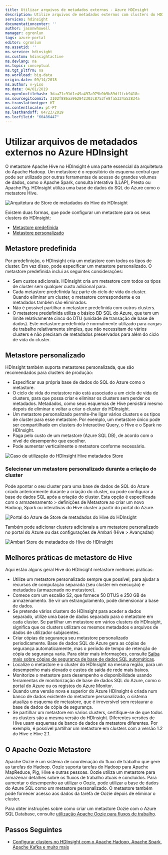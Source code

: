 ```yaml
---
title: Utilizar arquivos de metadados externos - Azure HDInsight
description: Utilize arquivos de metadados externos com clusters do HDInsight.
services: hdinsight
documentationcenter: ''
author: jasonwhowell
manager: cgronlun
tags: azure-portal
editor: cgronlun
ms.assetid: ''
ms.service: hdinsight
ms.custom: hdinsightactive
ms.devlang: na
ms.topic: conceptual
ms.tgt_pltfrm: na
ms.workload: big-data
origin.date: 09/14/2018
ms.author: v-yiso
ms.date: 04/01/2019
ms.openlocfilehash: 3daa71c91d1e49a497a979b9b5b89df1fcb9418c
ms.sourcegitcommit: 3102f886aa962842303c8753fe8fa5324a52834a
ms.translationtype: HT
ms.contentlocale: pt-PT
ms.lasthandoff: 04/23/2019
ms.locfileid: "60486447"
---
```

# <a name="use-external-metadata-stores-in-azure-hdinsight"></a>Utilizar arquivos de metadados externos no Azure HDInsight

O metastore Apache Hive no HDInsight é uma parte essencial da arquitetura do Apache Hadoop. Um metastore é o repositório do esquema central que pode ser utilizado por outras ferramentas de acesso de grandes volumes de dados, como o Apache Spark, consulta interativa (LLAP), Presto ou Apache Pig. HDInsight utiliza uma base de dados do SQL do Azure como o metastore Hive.

![Arquitetura de Store de metadados do Hive do HDInsight](./media/hdinsight-use-external-metadata-stores/metadata-store-architecture.png)

Existem duas formas, que pode configurar um metastore para os seus clusters do HDInsight:

* [Metastore predefinida](#default-metastore)
* [Metastore personalizado](#custom-metastore)

## <a name="default-metastore"></a>Metastore predefinida

Por predefinição, o HDInsight cria um metastore com todos os tipos de cluster. Em vez disso, pode especificar um metastore personalizado. O metastore predefinida inclui as seguintes considerações:
- Sem custos adicionais. HDInsight cria um metastore com todos os tipos de cluster sem qualquer custo adicional para.
- Cada metastore predefinida faz parte do ciclo de vida do cluster. Quando eliminar um cluster, o metastore correspondente e os metadados também são eliminados.
- Não é possível partilhar o metastore predefinida com outros clusters.
- O metastore predefinida utiliza o básico BD SQL do Azure, que tem um limite relativamente cinco do DTU (unidade de transação de base de dados).
Este metastore predefinida é normalmente utilizado para cargas de trabalho relativamente simples, que não necessitam de vários clusters e não precisam de metadados preservados para além do ciclo de vida do cluster.


## <a name="custom-metastore"></a>Metastore personalizado

HDInsight também suporta metastores personalizada, que são recomendados para clusters de produção:
- Especificar sua própria base de dados do SQL do Azure como o metastore.
- O ciclo de vida do metastore não está associado a um ciclo de vida de clusters, para que possa criar e eliminar os clusters sem perder os metadados. Metadados, como seus esquemas de Hive persistirá mesmo depois de eliminar e voltar a criar o cluster do HDInsight.
- Um metastore personalizado permite-lhe ligar vários clusters e os tipos de cluster para esse metastore. Por exemplo, um metastore único pode ser compartilhado em clusters do Interactive Query, o Hive e o Spark no HDInsight.
- Paga pelo custo de um metastore (Azure SQL DB), de acordo com o nível de desempenho que escolher.
- Pode aumentar verticalmente o metastore conforme necessário.

![Caso de utilização do HDInsight Hive metadados Store](./media/hdinsight-use-external-metadata-stores/metadata-store-use-case.png)


### <a name="select-a-custom-metastore-during-cluster-creation"></a>Selecionar um metastore personalizado durante a criação do cluster

Pode apontar o seu cluster para uma base de dados de SQL do Azure criado anteriormente durante a criação do cluster, ou pode configurar a base de dados SQL após a criação do cluster. Esta opção é especificada com o armazenamento > definições de Metastore ao criar um novo Hadoop, Spark ou interativas do Hive cluster a partir do portal do Azure.

![Portal do Azure de Store de metadados do Hive do HDInsight](./media/hdinsight-use-external-metadata-stores/metadata-store-azure-portal.png)

Também pode adicionar clusters adicionais a um metastore personalizado no portal do Azure ou das configurações de Ambari (Hive > Avançadas)

![Ambari Store de metadados do Hive do HDInsight](./media/hdinsight-use-external-metadata-stores/metadata-store-ambari.png)

## <a name="hive-metastore-best-practices"></a>Melhores práticas de metastore de Hive

Aqui estão alguns geral Hive do HDInsight metastore melhores práticas:

- Utilize um metastore personalizado sempre que possível, para ajudar a recursos de computação separada (seu cluster em execução) e metadados (armazenado no metastore).
- Comece com um escalão S2, que fornece 50 DTUS e 250 GB de armazenamento. Se vir um estrangulamento, pode dimensionar a base de dados.
- Se pretende vários clusters do HDInsight para aceder a dados separado, utilize uma base de dados separado para o metastore em cada cluster. Se partilhar um metastore em vários clusters do HDInsight, significa que os clusters utilizam os mesmos metadados e arquivos de dados de utilizador subjacentes.
- Criar cópias de segurança seu metastore personalizado periodicamente. Base de dados SQL do Azure gera as cópias de segurança automaticamente, mas o período de tempo de retenção de cópia de segurança varia. Para obter mais informações, consulte [Saiba mais sobre cópias de segurança de base de dados SQL automáticas](../sql-database/sql-database-automated-backups.md).
- Localize o metastore e o cluster do HDInsight na mesma região, para um desempenho mais elevado e custos de saída de rede mais baixos.
- Monitorize o metastore para desempenho e disponibilidade usando ferramentas de monitorização de base de dados SQL do Azure, como o portal do Azure ou os registos do Azure Monitor.
- Quando uma versão nova e superior do Azure HDInsight é criada num banco de dados existente do metastore personalizado, o sistema atualiza o esquema de metastore, que é irreversível sem restaurar a base de dados de cópia de segurança.
- Se partilhar um metastore em vários clusters, certifique-se de que todos os clusters são a mesma versão do HDInsight. Diferentes versões de Hive usam esquemas de banco de dados da metastore diferentes. Por exemplo, é possível partilhar um metastore em clusters com a versão 1.2 do Hive e Hive 2.1. 

##  <a name="apache-oozie-metastore"></a>O Apache Oozie Metastore

Apache Oozie é um sistema de coordenação do fluxo de trabalho que gere as tarefas do Hadoop.  Oozie suporta tarefas do Hadoop para Apache MapReduce, Pig, Hive e outras pessoas.  Oozie utiliza um metastore para armazenar detalhes sobre os fluxos de trabalho atuais e concluídos. Para aumentar o desempenho ao utilizar o Oozie, pode utilizar a base de dados do Azure SQL como um metastore personalizado. O metastore também pode fornecer acesso aos dados da tarefa de Oozie depois de eliminar o cluster.

Para obter instruções sobre como criar um metastore Oozie com o Azure SQL Database, consulte [utilização Apache Oozie para fluxos de trabalho](hdinsight-use-oozie-linux-mac.md).

## <a name="next-steps"></a>Passos Seguintes

- [Configurar clusters no HDInsight com o Apache Hadoop, Apache Spark, Apache Kafka e muito mais](./hdinsight-hadoop-provision-linux-clusters.md)
